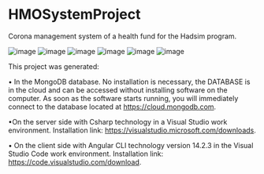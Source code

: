 # HMOSystemProject
Corona management system of a health fund for the Hadsim program.

![image](https://user-images.githubusercontent.com/114953515/197651867-b7b1d7d5-07f3-4e42-b2f2-2516bf99332a.png)
![image](https://user-images.githubusercontent.com/114953515/197677690-c3327185-0948-4613-91c0-62f0cb856d2c.png)
![image](https://user-images.githubusercontent.com/114953515/197677719-f985a641-42bb-4b76-b8d3-8aa2b6a26d6e.png)
![image](https://user-images.githubusercontent.com/114953515/197677741-45f0fe0a-cd56-44a2-a5fe-f8e5d08c2b64.png)
![image](https://user-images.githubusercontent.com/114953515/197677966-ea7315f3-8335-4497-b948-a2b35dcdc060.png)
![image](https://user-images.githubusercontent.com/114953515/197676533-3eb8fb6c-5747-472d-b7c2-d55f24fc1d23.png)


This project was generated:

•	In the MongoDB database.
No installation is necessary, the DATABASE is in the cloud and can be accessed without installing software on the computer. As soon as the software starts running,
you will immediately connect to the database located at https://cloud.mongodb.com.

•On the server side with Csharp technology in a Visual Studio work environment.
Installation link: https://visualstudio.microsoft.com/downloads.

•	On the client side with Angular CLI technology version 14.2.3 in the Visual Studio Code work environment.
Installation link: https://code.visualstudio.com/download.

